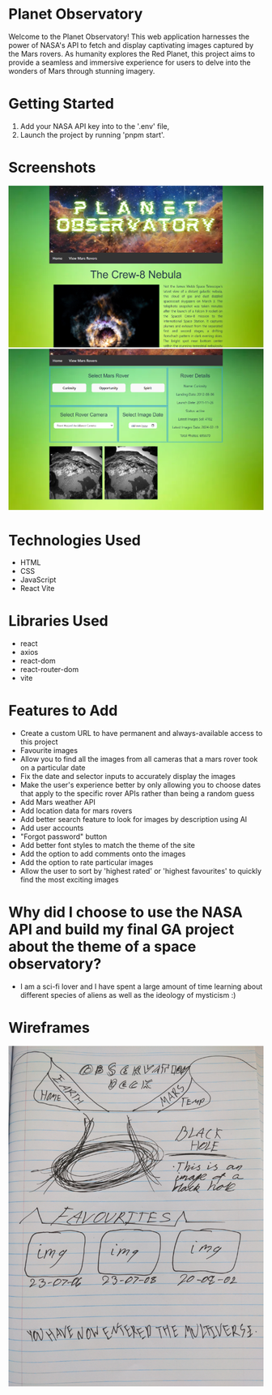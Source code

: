 # Planet Observatory
Welcome to the Planet Observatory! This web application harnesses the power of NASA's API to fetch and display captivating images captured by the Mars rovers. As humanity explores the Red Planet, this project aims to provide a seamless and immersive experience for users to delve into the wonders of Mars through stunning imagery.

# Getting Started
1. Add your NASA API key into to the '.env' file,
2. Launch the project by running 'pnpm start'.

# Screenshots
![Image of home page.](images/Project/home.png)
![Image of space pictures page.](images/Project/rovers.png)

# Technologies Used
- HTML
- CSS
- JavaScript
- React Vite

# Libraries Used
- react
- axios
- react-dom
- react-router-dom
- vite

# Features to Add
- Create a custom URL to have permanent and always-available access to this project
- Favourite images
- Allow you to find all the images from all cameras that a mars rover took on a particular date
- Fix the date and selector inputs to accurately display the images
- Make the user's experience better by only allowing you to choose dates that apply to the specific rover APIs rather than being a random guess
- Add Mars weather API
- Add location data for mars rovers
- Add better search feature to look for images by description using AI
- Add user accounts
- "Forgot password" button
- Add better font styles to match the theme of the site
- Add the option to add comments onto the images
- Add the option to rate particular images
- Allow the user to sort by 'highest rated' or 'highest favourites' to quickly find the most exciting images

# Why did I choose to use the NASA API and build my final GA project about the theme of a space observatory?
- I am a sci-fi lover and I have spent a large amount of time learning about different species of aliens as well as the ideology of mysticism :)

# Wireframes
![Alt text](images/wireframe.jpg)
